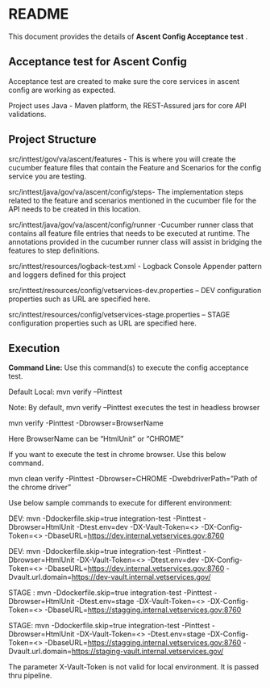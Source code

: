 # README #

This document provides the details of **Ascent Config Acceptance test** .

## Acceptance test for Ascent Config ##
Acceptance test are created to make sure the core services in ascent config are working as expected.

Project uses Java - Maven platform, the REST-Assured jars for core API validations.

## Project Structure ##

src/inttest/gov/va/ascent/features - This is where you will create the cucumber feature files that contain the Feature and Scenarios for the config service you are testing.

src/inttest/java/gov/va/ascent/config/steps- The implementation steps related to the feature and scenarios mentioned in the cucumber file for the API needs to be created in this location.

src/inttest/java/gov/va/ascent/config/runner -Cucumber runner class that contains all feature file entries that needs to be executed at runtime. The annotations provided in the cucumber runner class will assist in bridging the features to step definitions.

src/inttest/resources/logback-test.xml - Logback Console Appender pattern and loggers defined for this project

src/inttest/resources/config/vetservices-dev.properties – DEV configuration properties such as URL are specified here.

src/inttest/resources/config/vetservices-stage.properties – STAGE configuration properties such as URL are specified here.

## Execution ##

**Command Line:** Use this command(s) to execute the config acceptance test. 

Default Local: mvn verify –Pinttest

Note: By default, mvn verify –Pinttest executes the test in headless browser

mvn verify -Pinttest -Dbrowser=BrowserName

Here BrowserName  can be “HtmlUnit” or “CHROME”

If you want to execute the test in chrome browser. Use this below command. 

mvn clean verify -Pinttest -Dbrowser=CHROME -DwebdriverPath=”Path of the chrome driver”

Use below sample commands to execute for different environment:

DEV: mvn -Ddockerfile.skip=true integration-test -Pinttest -Dbrowser=HtmlUnit -Dtest.env=dev -DX-Vault-Token=<> -DX-Config-Token=<> -DbaseURL=https://dev.internal.vetservices.gov:8760

DEV: mvn -Ddockerfile.skip=true integration-test -Pinttest -Dbrowser=HtmlUnit -DX-Vault-Token=<> -Dtest.env=dev -DX-Config-Token=<> -DbaseURL=https://dev.internal.vetservices.gov:8760 -Dvault.url.domain=https://dev-vault.internal.vetservices.gov/

STAGE : mvn -Ddockerfile.skip=true integration-test -Pinttest -Dbrowser=HtmlUnit -Dtest.env=stage -DX-Vault-Token=<> -DX-Config-Token=<> -DbaseURL=https://stagging.internal.vetservices.gov:8760

STAGE: mvn -Ddockerfile.skip=true integration-test -Pinttest -Dbrowser=HtmlUnit -DX-Vault-Token=<> -Dtest.env=stage -DX-Config-Token=<> -DbaseURL=https://stagging.internal.vetservices.gov:8760 -Dvault.url.domain=https://staging-vault.internal.vetservices.gov/

The parameter X-Vault-Token is not valid for local environment. It is passed thru pipeline. 

